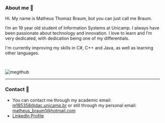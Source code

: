 ### About me :thought_balloon: 

Hi. My name is Matheus Thomaz Braum, but you can just call me Braum. 

I’m an 19 year old student of Information Systems at Unicamp. I always have been passionate about technology
and innovation. I love to learn and I’m very dedicated, with dedication being one of my differentials. 

I'm currently improving my skills in C#, C++ and Java, as well as learning other languages.

</br>

![megithub](https://user-images.githubusercontent.com/85642694/121788834-0e9bca80-cba7-11eb-92b8-2be55d53ccb1.png)


*** 

### Contact :iphone:

- You can contact me through my academic email: m185358@dac.unicamp.br or still through my personal email: matheus_braum1@hotmail.com
- [LinkedIn Profile](https://www.linkedin.com/in/matheus-thomaz-braum-5562b417a/)

<!---
ThBraum/ThBraum is a ✨ special ✨ repository because its `README.md` (this file) appears on your GitHub profile.
You can click the Preview link to take a look at your changes.
--->
